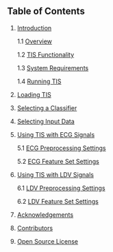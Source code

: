 ## Table of Contents

1. [Introduction](Introduction.md)

	1.1 [Overview](Introduction.md/#overview)

	1.2 [TIS Functionality](Introduction.md/#tis-functionality)

	1.3 [System Requirements](Introduction.md/#system-requirements)

	1.4 [Running TIS](Introduction.md/#running-tis)

2. [Loading TIS](Loading-TIS.md) 

3. [Selecting a Classifier](Selecting-Classifier.md)

4. [Selecting Input Data](Selecting-Input-Data.md)

5. [Using TIS with ECG Signals](Using-ECG-Signals.md)

	5.1 [ECG Preprocessing Settings](Using-ECG-signals.md/#ecg-preprocessing-settings)

	5.2 [ECG Feature Set Settings](Using-ECG-Signals.md/#ecg-feature-set-settings)

6. [Using TIS with LDV Signals](Using-LDV-Signals.md)

	6.1 [LDV Preprocessing Settings](Using-LDV-Signals.md/#ldv-preprocessing-settings)

	6.2 [LDV Feature Set Settings](Using-LDV-Signals.md/#ldv-feature-set-settings)

7. [Acknowledgements](Acknowledgements.md)

8. [Contributors](Contributors.md)

9. [Open Source License](License.md)
